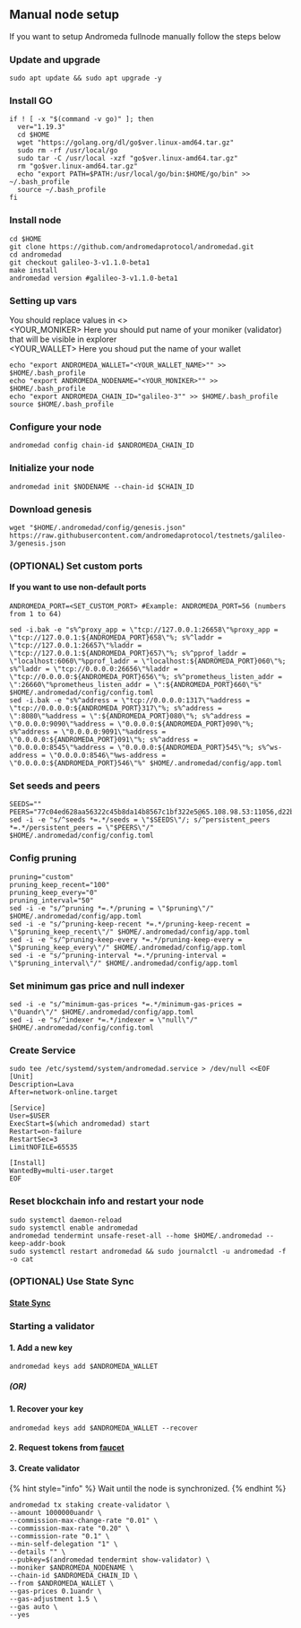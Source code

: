 ## Manual node setup
If you want to setup Andromeda fullnode manually follow the steps below

### Update and upgrade
```
sudo apt update && sudo apt upgrade -y
```

### Install GO
```
if ! [ -x "$(command -v go)" ]; then
  ver="1.19.3"
  cd $HOME
  wget "https://golang.org/dl/go$ver.linux-amd64.tar.gz"
  sudo rm -rf /usr/local/go
  sudo tar -C /usr/local -xzf "go$ver.linux-amd64.tar.gz"
  rm "go$ver.linux-amd64.tar.gz"
  echo "export PATH=$PATH:/usr/local/go/bin:$HOME/go/bin" >> ~/.bash_profile
  source ~/.bash_profile
fi
```

### Install node
```
cd $HOME
git clone https://github.com/andromedaprotocol/andromedad.git
cd andromedad
git checkout galileo-3-v1.1.0-beta1 
make install
andromedad version #galileo-3-v1.1.0-beta1
```


### Setting up vars
You should replace values in <> <br />
<YOUR_MONIKER> Here you should put name of your moniker (validator) that will be visible in explorer <br />
<YOUR_WALLET> Here you shoud put the name of your wallet

```
echo "export ANDROMEDA_WALLET="<YOUR_WALLET_NAME>"" >> $HOME/.bash_profile
echo "export ANDROMEDA_NODENAME="<YOUR_MONIKER>"" >> $HOME/.bash_profile
echo "export ANDROMEDA_CHAIN_ID="galileo-3"" >> $HOME/.bash_profile
source $HOME/.bash_profile
```


### Configure your node
```
andromedad config chain-id $ANDROMEDA_CHAIN_ID
```

### Initialize your node
```
andromedad init $NODENAME --chain-id $CHAIN_ID
```

### Download genesis
```
wget "$HOME/.andromedad/config/genesis.json" https://raw.githubusercontent.com/andromedaprotocol/testnets/galileo-3/genesis.json
```

### (OPTIONAL) Set custom ports

#### If you want to use non-default ports
```
ANDROMEDA_PORT=<SET_CUSTOM_PORT> #Example: ANDROMEDA_PORT=56 (numbers from 1 to 64)
```
```
sed -i.bak -e "s%^proxy_app = \"tcp://127.0.0.1:26658\"%proxy_app = \"tcp://127.0.0.1:${ANDROMEDA_PORT}658\"%; s%^laddr = \"tcp://127.0.0.1:26657\"%laddr = \"tcp://127.0.0.1:${ANDROMEDA_PORT}657\"%; s%^pprof_laddr = \"localhost:6060\"%pprof_laddr = \"localhost:${ANDROMEDA_PORT}060\"%; s%^laddr = \"tcp://0.0.0.0:26656\"%laddr = \"tcp://0.0.0.0:${ANDROMEDA_PORT}656\"%; s%^prometheus_listen_addr = \":26660\"%prometheus_listen_addr = \":${ANDROMEDA_PORT}660\"%" $HOME/.andromedad/config/config.toml
sed -i.bak -e "s%^address = \"tcp://0.0.0.0:1317\"%address = \"tcp://0.0.0.0:${ANDROMEDA_PORT}317\"%; s%^address = \":8080\"%address = \":${ANDROMEDA_PORT}080\"%; s%^address = \"0.0.0.0:9090\"%address = \"0.0.0.0:${ANDROMEDA_PORT}090\"%; s%^address = \"0.0.0.0:9091\"%address = \"0.0.0.0:${ANDROMEDA_PORT}091\"%; s%^address = \"0.0.0.0:8545\"%address = \"0.0.0.0:${ANDROMEDA_PORT}545\"%; s%^ws-address = \"0.0.0.0:8546\"%ws-address = \"0.0.0.0:${ANDROMEDA_PORT}546\"%" $HOME/.andromedad/config/app.toml
```


### Set seeds and peers
```
SEEDS=""
PEERS="77c04ed628aa56322c45b8da14b8567c1bf322e5@65.108.98.53:11056,d22bf273fc96fd6b184333271aa1e979e10876ff@188.40.140.51:21000"
sed -i -e "s/^seeds *=.*/seeds = \"$SEEDS\"/; s/^persistent_peers *=.*/persistent_peers = \"$PEERS\"/" $HOME/.andromedad/config/config.toml
```

### Config pruning
```
pruning="custom"
pruning_keep_recent="100"
pruning_keep_every="0"
pruning_interval="50"
sed -i -e "s/^pruning *=.*/pruning = \"$pruning\"/" $HOME/.andromedad/config/app.toml
sed -i -e "s/^pruning-keep-recent *=.*/pruning-keep-recent = \"$pruning_keep_recent\"/" $HOME/.andromedad/config/app.toml
sed -i -e "s/^pruning-keep-every *=.*/pruning-keep-every = \"$pruning_keep_every\"/" $HOME/.andromedad/config/app.toml
sed -i -e "s/^pruning-interval *=.*/pruning-interval = \"$pruning_interval\"/" $HOME/.andromedad/config/app.toml
```

### Set minimum gas price and null indexer
```
sed -i -e "s/^minimum-gas-prices *=.*/minimum-gas-prices = \"0uandr\"/" $HOME/.andromedad/config/app.toml
sed -i -e "s/^indexer *=.*/indexer = \"null\"/" $HOME/.andromedad/config/config.toml
```

### Create Service
```
sudo tee /etc/systemd/system/andromedad.service > /dev/null <<EOF
[Unit]
Description=Lava
After=network-online.target

[Service]
User=$USER
ExecStart=$(which andromedad) start
Restart=on-failure
RestartSec=3
LimitNOFILE=65535

[Install]
WantedBy=multi-user.target
EOF
```

### Reset blockchain info and restart your node
```
sudo systemctl daemon-reload
sudo systemctl enable andromedad
andromedad tendermint unsafe-reset-all --home $HOME/.andromedad --keep-addr-book
sudo systemctl restart andromedad && sudo journalctl -u andromedad -f -o cat
```

### (OPTIONAL) Use State Sync

#### [State Sync]()


### Starting a validator

#### 1. Add a new key
```
andromedad keys add $ANDROMEDA_WALLET
```
##### (OR)

#### 1. Recover your key
```
andromedad keys add $ANDROMEDA_WALLET --recover
```

#### 2. Request tokens from [faucet](https://discord.com/channels/1007329761229545512/1025144166117814404)


#### 3. Create validator

{% hint style="info" %}
Wait until the node is synchronized.
{% endhint %}

```
andromedad tx staking create-validator \
--amount 1000000uandr \
--commission-max-change-rate "0.01" \
--commission-max-rate "0.20" \
--commission-rate "0.1" \
--min-self-delegation "1" \
--details "" \
--pubkey=$(andromedad tendermint show-validator) \
--moniker $ANDROMEDA_NODENAME \
--chain-id $ANDROMEDA_CHAIN_ID \
--from $ANDROMEDA_WALLET \
--gas-prices 0.1uandr \
--gas-adjustment 1.5 \
--gas auto \
--yes
```

